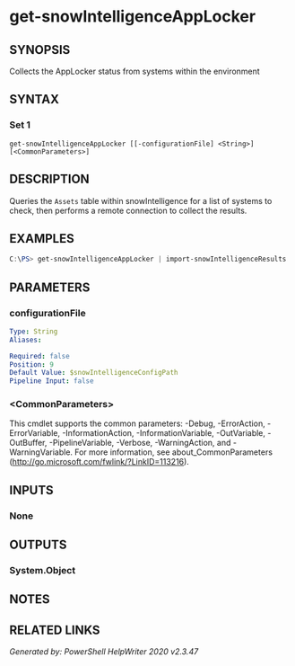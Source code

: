 ﻿# get-snowIntelligenceAppLocker

## SYNOPSIS
Collects the AppLocker status from systems within the environment

## SYNTAX

### Set 1
```
get-snowIntelligenceAppLocker [[-configurationFile] <String>] [<CommonParameters>]
```

## DESCRIPTION
Queries the `Assets` table within snowIntelligence for a list of systems to check, then performs a remote connection to collect the results.

## EXAMPLES
```powershell
C:\PS> get-snowIntelligenceAppLocker | import-snowIntelligenceResults
```
## PARAMETERS

### configurationFile
```yaml
Type: String
Aliases: 

Required: false
Position: 9
Default Value: $snowIntelligenceConfigPath
Pipeline Input: false
```

### \<CommonParameters\>
This cmdlet supports the common parameters: -Debug, -ErrorAction, -ErrorVariable, -InformationAction, -InformationVariable, -OutVariable, -OutBuffer, -PipelineVariable, -Verbose, -WarningAction, and -WarningVariable. For more information, see about_CommonParameters (http://go.microsoft.com/fwlink/?LinkID=113216).

## INPUTS

### None


## OUTPUTS

### System.Object


## NOTES

## RELATED LINKS


*Generated by: PowerShell HelpWriter 2020 v2.3.47*
